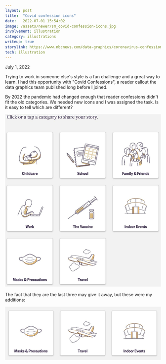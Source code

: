 ```yaml
---
layout: post
title:  "Covid confession icons"
date:   2022-07-01 15:54:02
image: /assets/newer/sm_covid-confession-icons.jpg
involvement: illustration
category: illustrations
writeup: true
storylink: https://www.nbcnews.com/data-graphics/coronavirus-confessions-share-anonymous-stories-time-covid-19-rcna24133
tech: illustration
---
```


<p class="date" markdown="1">
July 1, 2022
</p>

Trying to work in someone else's style is a fun challenge and a great way to learn. I had this opportunity with "Covid Confessions", a reader callout the data graphics team published long before I joined. 

By 2022 the pandemic had changed enough that reader confessions didn't fit the old categories. We needed new icons and I was assigned the task. Is it easy to tell which are different?

![Covid confession icons](/assets/newer/covid-confession-icons.jpg)

The fact that they are the last three may give it away, but these were my additions:

![The Covid confession icons I added](/assets/newer/covid-confession-icons-my-adds.jpg)
